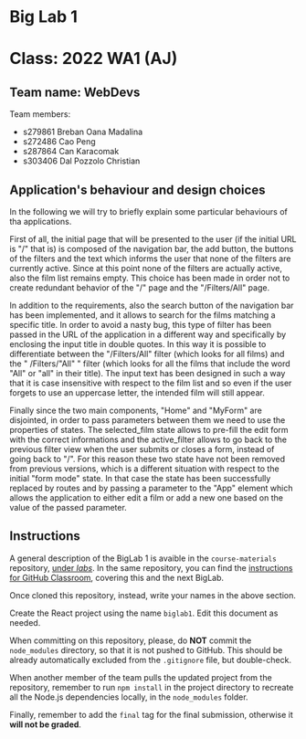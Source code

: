 # Big Lab 1 

# Class: 2022 WA1 (AJ)

## Team name: WebDevs
Team members:
* s279861 Breban Oana Madalina
* s272486 Cao Peng
* s287864 Can Karacomak
* s303406 Dal Pozzolo Christian

## Application's behaviour and design choices

In the following we will try to briefly explain some particular behaviours of tha applications.

First of all, the initial page that will be presented to the user (if the initial URL is "/" that is) is composed of the navigation bar, the add button, the buttons of the filters and the text which informs the user that none of the filters are currently active.
Since at this point none of the filters are actually active, also the film list remains empty.
This choice has been made in order not to create redundant behavior of the "/" page and the "/Filters/All" page.

In addition to the requirements, also the search button of the navigation bar has been implemented, and it allows to search for the films matching a specific title.
In order to avoid a nasty bug, this type of filter has been passed in the URL of the application in a different way and specifically by enclosing the input title in double quotes. In this way it is possible to differentiate between the "/Filters/All" filter (which looks for all films) and the " /Filters/"All" " filter (which looks for all the films that include the word "All" or "all" in their title). The input text has been designed in such a way that it is case insensitive with respect to the film list and so even if the user forgets to use an uppercase letter, the intended film will still appear.

Finally since the two main components, "Home" and "MyForm" are disjointed, in order to pass parameters between them we need to use the properties of states.
The selected_film state allows to pre-fill the edit form with the correct informations and the active_filter allows to go back to the previous filter view when the user submits or closes a form, instead of going back to "/".
For this reason these two state have not been removed from previous versions, which is a different situation with respect to the initial "form mode" state. In that case the state has been successfully replaced by routes and by passing a parameter to the "App" element which allows the application to either edit a film or add a new one based on the value of the passed parameter.

## Instructions

A general description of the BigLab 1 is avaible in the `course-materials` repository, [under _labs_](https://github.com/polito-WA1-AW1-2022/materials/tree/main/labs/BigLab1/BigLab1.pdf). In the same repository, you can find the [instructions for GitHub Classroom](https://github.com/polito-WA1-AW1-2022/materials/tree/main/labs/GH-Classroom-BigLab-Instructions.pdf), covering this and the next BigLab.

Once cloned this repository, instead, write your names in the above section.

Create the React project using the name `biglab1`. Edit this document as needed.

When committing on this repository, please, do **NOT** commit the `node_modules` directory, so that it is not pushed to GitHub.
This should be already automatically excluded from the `.gitignore` file, but double-check.

When another member of the team pulls the updated project from the repository, remember to run `npm install` in the project directory to recreate all the Node.js dependencies locally, in the `node_modules` folder.

Finally, remember to add the `final` tag for the final submission, otherwise it __will not be graded__.

